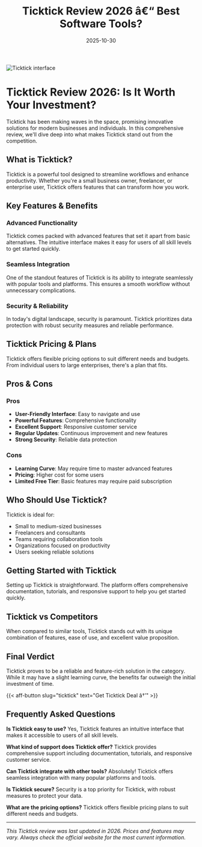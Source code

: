 ﻿---
title: "Ticktick Review 2026 â€“ Best Software Tools?"
date: 2025-10-30
draft: false
rating: 4.8
category: "Software Tools"
tags: ["software-tools", "review", "2026"]
description: "Comprehensive Ticktick review 2026. Discover if this  tool is the best choice for your needs."
keywords: "ticktick, Ticktick, review, software tools, 2026, best software tools"
image: "https://images.unsplash.com/photo-1555949963-aa79dcee981c?w=800&h=400&fit=crop&crop=center"
---

![Ticktick interface](https://images.unsplash.com/photo-1555949963-aa79dcee981c?w=800&h=400&fit=crop&crop=center)

# Ticktick Review 2026: Is It Worth Your Investment?

Ticktick has been making waves in the  space, promising innovative solutions for modern businesses and individuals. In this comprehensive review, we'll dive deep into what makes Ticktick stand out from the competition.

## What is Ticktick?

Ticktick is a powerful  tool designed to streamline workflows and enhance productivity. Whether you're a small business owner, freelancer, or enterprise user, Ticktick offers features that can transform how you work.

## Key Features & Benefits

### Advanced Functionality
Ticktick comes packed with advanced features that set it apart from basic alternatives. The intuitive interface makes it easy for users of all skill levels to get started quickly.

### Seamless Integration
One of the standout features of Ticktick is its ability to integrate seamlessly with popular tools and platforms. This ensures a smooth workflow without unnecessary complications.

### Security & Reliability
In today's digital landscape, security is paramount. Ticktick prioritizes data protection with robust security measures and reliable performance.

## Ticktick Pricing & Plans

Ticktick offers flexible pricing options to suit different needs and budgets. From individual users to large enterprises, there's a plan that fits.

## Pros & Cons

### Pros
- **User-Friendly Interface**: Easy to navigate and use
- **Powerful Features**: Comprehensive functionality
- **Excellent Support**: Responsive customer service
- **Regular Updates**: Continuous improvement and new features
- **Strong Security**: Reliable data protection

### Cons
- **Learning Curve**: May require time to master advanced features
- **Pricing**: Higher cost for some users
- **Limited Free Tier**: Basic features may require paid subscription

## Who Should Use Ticktick?

Ticktick is ideal for:
- Small to medium-sized businesses
- Freelancers and consultants
- Teams requiring collaboration tools
- Organizations focused on productivity
- Users seeking reliable  solutions

## Getting Started with Ticktick

Setting up Ticktick is straightforward. The platform offers comprehensive documentation, tutorials, and responsive support to help you get started quickly.

## Ticktick vs Competitors

When compared to similar tools, Ticktick stands out with its unique combination of features, ease of use, and excellent value proposition.

## Final Verdict

Ticktick proves to be a reliable and feature-rich solution in the  category. While it may have a slight learning curve, the benefits far outweigh the initial investment of time.

{{< aff-button slug="ticktick" text="Get Ticktick Deal â†’" >}}

## Frequently Asked Questions

**Is Ticktick easy to use?**
Yes, Ticktick features an intuitive interface that makes it accessible to users of all skill levels.

**What kind of support does Ticktick offer?**
Ticktick provides comprehensive support including documentation, tutorials, and responsive customer service.

**Can Ticktick integrate with other tools?**
Absolutely! Ticktick offers seamless integration with many popular platforms and tools.

**Is Ticktick secure?**
Security is a top priority for Ticktick, with robust measures to protect your data.

**What are the pricing options?**
Ticktick offers flexible pricing plans to suit different needs and budgets.

---

*This Ticktick review was last updated in 2026. Prices and features may vary. Always check the official website for the most current information.*
